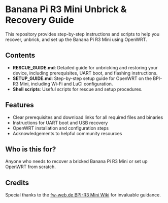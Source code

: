 # Banana Pi R3 Mini Unbrick & Recovery Guide

This repository provides step-by-step instructions and scripts to help you recover, unbrick, and set up the Banana Pi R3 Mini using OpenWRT.

## Contents
- **RESCUE_GUIDE.md**: Detailed guide for unbricking and restoring your device, including prerequisites, UART boot, and flashing instructions.
- **SETUP_GUIDE.md**: Step-by-step setup guide for OpenWRT on the BPI-R3 Mini, including Wi-Fi and LuCI configuration.
- **Shell scripts**: Useful scripts for rescue and setup procedures.

## Features
- Clear prerequisites and download links for all required files and binaries
- Instructions for UART boot and USB recovery
- OpenWRT installation and configuration steps
- Acknowledgements to helpful community resources

## Who is this for?
Anyone who needs to recover a bricked Banana Pi R3 Mini or set up OpenWRT from scratch.

## Credits
Special thanks to the [fw-web.de BPI-R3 Mini Wiki](https://wiki.fw-web.de/doku.php?id=en:bpi-r3mini:start#fix_bricked_boot) for invaluable guidance.
